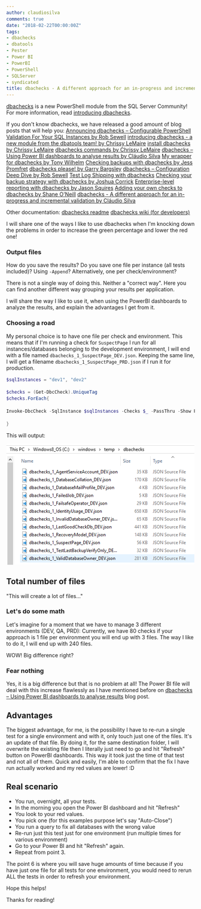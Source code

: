 ```yaml
---
author: claudiosilva
comments: true
date: "2018-02-22T00:00:00Z"
tags:
- dbachecks
- dbatools
- Pester
- Power BI
- PowerBI
- PowerShell
- SQLServer
- syndicated
title: dbachecks - A different approach for an in-progress and incremental validation
---
```

[dbachecks](https://dbachecks.io/) is a new PowerShell module from the SQL Server Community! For more information, read [introducing dbachecks](https://dbatools.io/introducing-dbachecks/).

If you don't know dbachecks, we have released a good amount of blog posts that will help you:
[Announcing dbachecks – Configurable PowerShell Validation For Your SQL Instances by Rob Sewell](https://sqldbawithabeard.com/2018/02/22/announcing-dbachecks-configurable-powershell-validation-for-your-sql-instances/)
[introducing dbachecks - a new module from the dbatools team! by Chrissy LeMaire](https://dbachecks.io/introducing)
[install dbachecks by Chrissy LeMaire](https://dbachecks.io/install)
[dbachecks commands by Chrissy LeMaire](https://dbachecks.io/commands)
[dbachecks – Using Power BI dashboards to analyse results by Cláudio Silva](http://claudioessilva.eu/2018/02/22/dbachecks-using-power-bi-dashboards-to-analyse-results/)
[My wrapper for dbachecks by Tony Wilhelm](https://v-roddba.blogspot.com/2018/02/wrapper-for-dbachecks.html)
[Checking backups with dbachecks by Jess Promfret](http://jesspomfret.com/checking-backups-with-dbachecks/)
[dbachecks please! by Garry Bargsley](http://blog.garrybargsley.com/dbachecks-please)
[dbachecks – Configuration Deep Dive by Rob Sewell](https://sqldbawithabeard.com/2018/02/22/dbachecks-configuration-deep-dive/)
[Test Log Shipping with dbachecks](https://www.sqlstad.nl/powershell/test-log-shipping-with-dbachecks/)
[Checking your backup strategy with dbachecks by Joshua Corrick](https://corrick.io/blog/checking-your-backup-strategy-with-dbachecks)
[Enterprise-level reporting with dbachecks by Jason Squires](http://www.sqlnotnull.com/2018/02/20/enterprise-level-reporting-with-dbachecks-from-the-makers-of-dbatools)
[Adding your own checks to dbachecks by Shane O'Neill](http://nocolumnname.blog/2018/02/22/adding-your-own-checks-to-dbachecks)
[dbachecks - A different approach for an in-progress and incremental validation by Cláudio Silva](https://claudioessilva.eu/2018/02/22/dbachecks-a-different-approach-for-an-in-progress-and-incremental-validation/)

Other documentation:
[dbachecks readme](https://github.com/sqlcollaborative/dbachecks)
[dbachecks wiki (for developers)](https://github.com/sqlcollaborative/dbachecks/wiki)

I will share one of the ways I like to use dbachecks when I'm knocking down the problems in order to increase the green percentage and lower the red one!

### Output files

How do you save the results?
Do you save one file per instance (all tests included)?
Using `-Append`?
Alternatively, one per check/environment?

There is not a single way of doing this. Neither a "correct way".
Here you can find another different way grouping your results per application.

I will share the way I like to use it, when using the PowerBI dashboards to analyze the results, and explain the advantages I get from it.

### Choosing a road

My personal choice is to have one file per check and environment. This means that if I'm running a check for `SuspectPage` I run for all instances/databases belonging to the development environment, I will end with a file named `dbachecks_1_SuspectPage_DEV.json`.
Keeping the same line, I will get a filename `dbachecks_1_SuspectPage_PRD.json` if I run it for production.

``` powershell
$sqlInstances = "dev1", "dev2"

$checks = (Get-DbcCheck).UniqueTag
$checks.ForEach{

Invoke-DbcCheck -SqlInstance $sqlInstances -Checks $_ -PassThru -Show Fails | Update-DbcPowerBiDataSource -Environment "DEV" -Path "C:\windows\temp\dbachecks"

}
```

This will output:

![quickerrefresh_11](/img/2018/02/quickerrefresh_11.png)

## Total number of files

"This will create a lot of files..."

### Let's do some math

Let's imagine for a moment that we have to manage 3 different environments (DEV, QA, PRD):
Currently, we have 80 checks if your approach is 1 file per environment you will end up with 3 files. The way I like to do it, I will end up with 240 files.

WOW! Big difference right?

### Fear nothing

Yes, it is a big difference but that is no problem at all! The Power BI file will deal with this increase flawlessly as I have mentioned before on [dbachecks – Using Power BI dashboards to analyse results](http://claudioessilva.eu/2018/02/22/dbachecks-using-power-bi-dashboards-to-analyse-results/) blog post.

## Advantages

The biggest advantage, for me, is the possibility I have to re-run a single test for a single environment and with it, only touch just one of the files. It's an update of that file.
By doing it, for the same destination folder, I will overwrite the existing file then I literally just need to go and hit "Refresh" button on PowerBI dashboards.
This way it took just the time of that test and not all of them. Quick and easily, I'm able to confirm that the fix I have run actually worked and my red values are lower! :D

## Real scenario

* You run, overnight, all your tests.
* In the morning you open the Power BI dashboard and hit "Refresh"
* You look to your red values.
* You pick one (for this examples purpose let's say "Auto-Close")
* You run a query to fix all databases with the wrong value
* Re-run just this test just for one environment (run multiple times for various environment)
* Go to your Power BI and hit "Refresh" again.
* Repeat from point 3.

The point 6 is where you will save huge amounts of time because if you have just one file for all tests for one environment, you would need to rerun ALL the tests in order to refresh your environment.

Hope this helps!

Thanks for reading!
